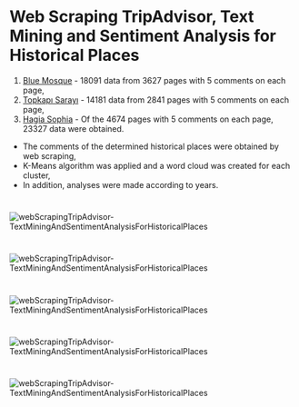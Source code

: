 # Web Scraping TripAdvisor, Text Mining and Sentiment Analysis for Historical Places

1. [Blue Mosque](https://www.tripadvisor.com/Attraction_Review-g293974-d294495-Reviews-Blue_Mosque-Istanbul.html) - 18091 data from 3627 pages with 5 comments on each page,
2. [Topkapı Sarayı](https://www.tripadvisor.com/Attraction_Review-g293974-d294547-Reviews-Topkapi_Palace-Istanbul.html) - 14181 data from 2841 pages with 5 comments on each page,
3. [Hagia Sophia](https://www.tripadvisor.com/Attraction_Review-g293974-d294497-Reviews-Hagia_Sophia-Istanbul.html) - Of the 4674 pages with 5 comments on each page, 23327 data were obtained.

- The comments of the determined historical places were obtained by web scraping, 
- K-Means algorithm was applied and a word cloud was created for each cluster, 
- In addition, analyses were made according to years. 

#
![webScrapingTripAdvisor-TextMiningAndSentimentAnalysisForHistoricalPlaces](https://github.com/batucimenn/webScrapingTripAdvisor-TextMiningAndSentimentAnalysisForHistoricalPlaces/blob/main/BlueMosque/bluemosquecommentwc.png)
#
![webScrapingTripAdvisor-TextMiningAndSentimentAnalysisForHistoricalPlaces](https://github.com/batucimenn/webScrapingTripAdvisor-TextMiningAndSentimentAnalysisForHistoricalPlaces/blob/main/BlueMosque/BlueMosqueClusters.JPG)
#
![webScrapingTripAdvisor-TextMiningAndSentimentAnalysisForHistoricalPlaces](https://github.com/batucimenn/webScrapingTripAdvisor-TextMiningAndSentimentAnalysisForHistoricalPlaces/blob/main/BlueMosque/bluemosquecizgigrafigi.png)
#
![webScrapingTripAdvisor-TextMiningAndSentimentAnalysisForHistoricalPlaces](https://github.com/batucimenn/webScrapingTripAdvisor-TextMiningAndSentimentAnalysisForHistoricalPlaces/blob/main/BlueMosque/bluemosquesentimentsutun.png)
#
![webScrapingTripAdvisor-TextMiningAndSentimentAnalysisForHistoricalPlaces](https://github.com/batucimenn/webScrapingTripAdvisor-TextMiningAndSentimentAnalysisForHistoricalPlaces/blob/main/BlueMosque/bluemosqueadj.png)
